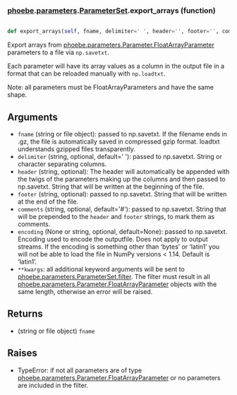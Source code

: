 ### [phoebe](phoebe.md).[parameters](phoebe.parameters.md).[ParameterSet](phoebe.parameters.ParameterSet.md).export_arrays (function)


```py

def export_arrays(self, fname, delimiter=' ', header='', footer='', comments='# ', encoding=None, **kwargs)

```



Export arrays from [phoebe.parameters.Parameter.FloatArrayParameter](phoebe.parameters.Parameter.FloatArrayParameter.md)
parameters to a file via `np.savetxt`.

Each parameter will have its array values as a column in the output
file in a format that can be reloaded manually with `np.loadtxt`.

Note: all parameters must be FloatArrayParameters and have the same
shape.


Arguments
------------
* `fname` (string or file object): passed to np.savetxt.
    If the filename ends in .gz, the file is automatically saved in
    compressed gzip format. loadtxt understands gzipped files
    transparently.
* `delimiter` (string, optional, default=' '): passed to np.savetxt.
    String or character separating columns.
* `header` (string, optional): The header will automatically be appended
    with the twigs of the parameters making up the columns and then
    passed to np.savetxt.
    String that will be written at the beginning of the file.
* `footer` (string, optional): passed to np.savetxt.
    String that will be written at the end of the file.
* `comments` (string, optional, default='#'): passed to np.savetxt.
    String that will be prepended to the `header` and `footer` strings,
    to mark them as comments.
* `encoding` (None or string, optional, default=None): passed to np.savetxt.
    Encoding used to encode the outputfile. Does not apply to output
    streams. If the encoding is something other than ‘bytes’ or ‘latin1’
    you will not be able to load the file in NumPy versions &lt; 1.14.
    Default is ‘latin1’.
* `**kwargs`: all additional keyword arguments will be sent to
    [phoebe.parameters.ParameterSet.filter](phoebe.parameters.ParameterSet.filter.md).  The filter must result
    in all [phoebe.parameters.Parameter.FloatArrayParameter](phoebe.parameters.Parameter.FloatArrayParameter.md) objects
    with the same length, otherwise an error will be raised.


Returns
-----------
* (string or file object) `fname`

Raises
-----------
* TypeError: if not all parameters are of type
    [phoebe.parameters.Parameter.FloatArrayParameter](phoebe.parameters.Parameter.FloatArrayParameter.md) or no parameters
    are included in the filter.

